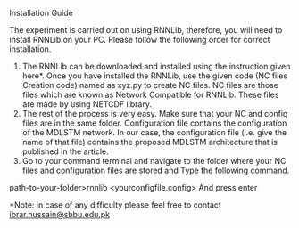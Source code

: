 Installation Guide

The experiment is carried out on using RNNLib, therefore, you will need to install RNNLib on your PC. Please follow the following order for correct installation.

1.	The RNNLib can be downloaded and installed using the instruction given here*. Once you have installed the RNNLib, use the given code (NC files Creation code) named as xyz.py to create NC files. NC files are those files which are known as Network Compatible for RNNLib. These files are made by using NETCDF library. 
2.	The rest of the process is very easy. Make sure that your NC and config files are in the same folder.  Configuration file contains the configuration of the MDLSTM network. In our case, the configuration file (i.e. give the name of that file) contains the proposed MDLSTM architecture that is published in the article.
3.	Go to your command terminal and navigate to the folder where your NC files and configuration files are stored and Type the following command.

path-to-your-folder>rnnlib   <yourconfigfile.config> 
And press enter 

*Note: in case of any difficulty please feel free to contact ibrar.hussain@sbbu.edu.pk
